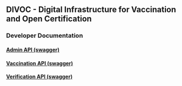 ## DIVOC - Digital Infrastructure for Vaccination and Open Certification


### Developer Documentation

#### [Admin API (swagger)](https://bharat-dpi.github.io/DIVOC/developer-docs/api/admin-api.html#/admin-portal.yaml)

#### [Vaccination API (swagger)](https://bharat-dpi.github.io/DIVOC/developer-docs/api/admin-api.html#/vaccination-api.yaml)

#### [Verification API (swagger)](https://bharat-dpi.github.io/DIVOC/developer-docs/api/admin-api.html#/divoc-verification.yaml)
